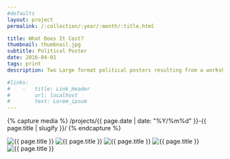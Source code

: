 ```yaml
---
#defaults
layout: project
permalink: /:collection/:year/:month/:title.html

title: What Does It Cost?
thumbnail: thumbnail.jpg
subtitle: Political Poster
date: 2016-04-01
tags: print
description: Two Large format political posters resulting from a workshop with [Anette Lenz](https://www.anettelenz.com/). The content explores relationships between identity politics, capitalism, and integrity, with a focus on narrative, semantics, and context as potent strategies for visual language.

#links:
#    -   title: Link_Header
#        url: localhost
#        text: Lorem_ipsum
---
```


<!-- set project media path -->
{% capture media %}
    /projects/{{ page.date | date: "%Y/%m%d" }}-{{ page.title | slugify }}/
{% endcapture %}
<!-- end -->

<!-- media -->
<img class="span8" src="{{media|strip}}mockup.jpg" alt="{{ page.title }}">
<img class="span8" src="{{media|strip}}lenz-poster_01.jpg" alt="{{ page.title }}">
<img class="span8" src="{{media|strip}}lenz-poster_02.jpg" alt="{{ page.title }}">
<img class="span8" src="{{media|strip}}lenz-poster_03.jpg" alt="{{ page.title }}">
<img class="span8" src="{{media|strip}}lenz-poster_04.jpg" alt="{{ page.title }}">
